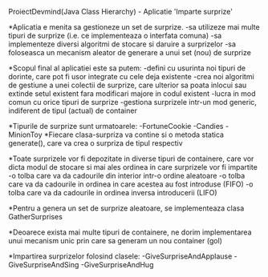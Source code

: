 ProiectDevmind(Java Class Hierarchy) - Aplicatie 'Imparte surprize'

*Aplicatia e menita sa gestioneze un set de surprize. 
    -sa utilizeze mai multe tipuri de surprize (i.e. ce implementeaza o interfata comuna)
    -sa implementeze diversi algoritmi de stocare si daruire a surprizelor
    -sa foloseasca un mecanism aleator de generare a unui set (nou) de surprize

*Scopul final al aplicatiei este sa putem:
   -defini cu usurinta noi tipuri de dorinte, care pot fi usor integrate cu cele deja existente
   -crea noi algoritmi de gestiune a unei colectii de surprize, care ulterior sa poata inlocui sau extinde setul existent fara modificari majore in codul existent
   -lucra in mod comun cu orice tipuri de surprize
   -gestiona surprizele intr-un mod generic, indiferent de tipul (actual) de container

*Tipurile de surprize sunt urmatoarele: 
-FortuneCookie
-Candies
-MinionToy 
*Fiecare clasa-surpriza va contine si o metoda statica generate(), care va crea o surpriza de tipul respectiv 

*Toate surprizele vor fi depozitate in diverse tipuri de containere, care vor dicta modul de stocare si mai ales ordinea in care surprizele vor fi impartite
    -o tolba care va da cadourile din interior intr-o ordine aleatoare
    -o tolba care va da cadourile in ordinea in care acestea au fost introduse (FIFO)
    -o tolba care va da cadourile in ordinea inversa introducerii (LIFO)

*Pentru a genera un set de surprize aleatoare, se implementeaza clasa GatherSurprises

*Deoarece exista mai multe tipuri de containere, ne dorim implementarea unui mecanism unic prin care sa generam un nou container (gol)

*Impartirea surprizelor folosind clasele:
-GiveSurpriseAndApplause
-GiveSurpriseAndSing 
-GiveSurpriseAndHug
